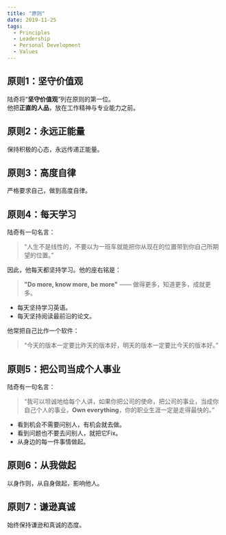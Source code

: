 ```yaml
---
title: "原则"
date: 2019-11-25
tags:
  - Principles
  - Leadership
  - Personal Development
  - Values
---
```


## 原则1：坚守价值观

陆奇将“**坚守价值观**”列在原则的第一位。  
他把**正直的人品**，放在工作精神与专业能力之前。

## 原则2：永远正能量

保持积极的心态，永远传递正能量。

## 原则3：高度自律

严格要求自己，做到高度自律。

## 原则4：每天学习

陆奇有一句名言：
> “人生不是线性的，不要以为一班车就能把你从现在的位置带到你自己所期望的位置。”

因此，他每天都坚持学习。他的座右铭是：
> **"Do more, know more, be more"** —— 做得更多，知道更多，成就更多。

- 每天坚持学习英语。
- 每天坚持阅读最前沿的论文。

他常把自己比作一个软件：
> “今天的版本一定要比昨天的版本好，明天的版本一定要比今天的版本好。”

## 原则5：把公司当成个人事业

陆奇有一句名言：
> “我可以坦诚地给每个人讲，如果你把公司的使命，把公司的事业，当成你自己个人的事业，**Own everything**，你的职业生涯一定是走得最快的。”

- 看到机会不需要问别人，有机会就去做。
- 看到问题也不要去问别人，就把它Fix。
- 从身边的每一件事情做起。

## 原则6：从我做起

以身作则，从自身做起，影响他人。

## 原则7：谦逊真诚

始终保持谦逊和真诚的态度。
